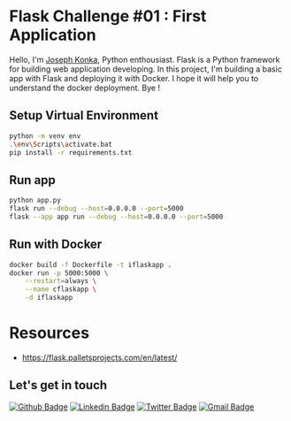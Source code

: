# Flask Challenge #01 : First Application

Hello, I'm [Joseph Konka](https://www.linkedin.com/in/joseph-koami-konka/), Python enthousiast. Flask is a Python framework for building web application developing. In this project, I'm building a basic app with Flask and deploying it with Docker. I hope it will help you to understand the docker deployment. Bye !

## Setup Virtual Environment
```sh
python -m venv env
.\env\Scripts\activate.bat
pip install -r requirements.txt
```

## Run app
```sh
python app.py
flask run --debug --host=0.0.0.0 --port=5000
flask --app app run --debug --host=0.0.0.0 --port=5000
```

## Run with Docker
```sh
docker build -f Dockerfile -t iflaskapp .
docker run -p 5000:5000 \
    --restart=always \
    --name cflaskapp \
    -d iflaskapp
```

# Resources
- https://flask.palletsprojects.com/en/latest/

## Let's get in touch
[![Github Badge](https://img.shields.io/badge/-Github-000?style=flat-square&logo=Github&logoColor=white&link=https://github.com/joekakone)](https://github.com/joekakone) [![Linkedin Badge](https://img.shields.io/badge/-LinkedIn-blue?style=flat-square&logo=Linkedin&logoColor=white&link=https://www.linkedin.com/in/joseph-koami-konka/)](https://www.linkedin.com/in/joseph-koami-konka/) [![Twitter Badge](https://img.shields.io/badge/-Twitter-blue?style=flat-square&logo=Twitter&logoColor=white&link=https://www.twitter.com/joekakone)](https://www.twitter.com/joekakone) [![Gmail Badge](https://img.shields.io/badge/-Gmail-c14438?style=flat-square&logo=Gmail&logoColor=white&link=mailto:joseph.kakone@gmail.com)](mailto:joseph.kakone@gmail.com)